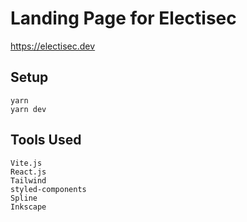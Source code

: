 # Landing Page for Electisec

https://electisec.dev

## Setup

```
yarn
yarn dev
```

## Tools Used

```
Vite.js
React.js
Tailwind
styled-components
Spline
Inkscape
```
